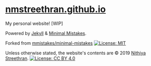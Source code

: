 # [nmstreethran.github.io](https://nmstreethran.github.io/)

My personal website! [WIP]

Powered by [Jekyll](https://jekyllrb.com/) & [Minimal Mistakes](https://mademistakes.com/work/minimal-mistakes-jekyll-theme/).

Forked from [mmistakes/minimal-mistakes](https://github.com/mmistakes/minimal-mistakes) [![License: MIT](https://img.shields.io/badge/License-MIT-yellow.svg)](https://opensource.org/licenses/MIT) 

Unless otherwise stated, the website's contents are © 2019 [Nithiya Streethran](mailto:nmstreethran@gmail.com). [![License: CC BY 4.0](https://img.shields.io/badge/License-CC%20BY%204.0-lightgrey.svg)](https://creativecommons.org/licenses/by/4.0/)